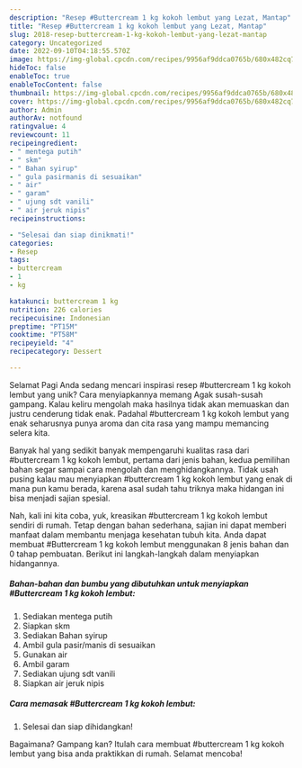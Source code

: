 ```yaml
---
description: "Resep #Buttercream 1 kg kokoh lembut yang Lezat, Mantap"
title: "Resep #Buttercream 1 kg kokoh lembut yang Lezat, Mantap"
slug: 2018-resep-buttercream-1-kg-kokoh-lembut-yang-lezat-mantap
category: Uncategorized
date: 2022-09-10T04:18:55.570Z
image: https://img-global.cpcdn.com/recipes/9956af9ddca0765b/680x482cq70/buttercream-1-kg-kokoh-lembut-foto-resep-utama.jpg
hideToc: false
enableToc: true
enableTocContent: false
thumbnail: https://img-global.cpcdn.com/recipes/9956af9ddca0765b/680x482cq70/buttercream-1-kg-kokoh-lembut-foto-resep-utama.jpg
cover: https://img-global.cpcdn.com/recipes/9956af9ddca0765b/680x482cq70/buttercream-1-kg-kokoh-lembut-foto-resep-utama.jpg
author: Admin
authorAv: notfound
ratingvalue: 4
reviewcount: 11
recipeingredient:
- " mentega putih"
- " skm"
- " Bahan syirup"
- " gula pasirmanis di sesuaikan"
- " air"
- " garam"
- " ujung sdt vanili"
- " air jeruk nipis"
recipeinstructions:

- "Selesai dan siap dinikmati!"
categories:
- Resep
tags:
- buttercream
- 1
- kg

katakunci: buttercream 1 kg 
nutrition: 226 calories
recipecuisine: Indonesian
preptime: "PT15M"
cooktime: "PT58M"
recipeyield: "4"
recipecategory: Dessert

---
```



Selamat Pagi Anda sedang mencari inspirasi resep #buttercream 1 kg kokoh lembut yang unik? Cara menyiapkannya memang Agak susah-susah gampang. Kalau keliru mengolah maka hasilnya tidak akan memuaskan dan justru cenderung tidak enak. Padahal #buttercream 1 kg kokoh lembut yang enak seharusnya punya aroma dan cita rasa yang mampu memancing selera kita.




Banyak hal yang sedikit banyak mempengaruhi kualitas rasa dari #buttercream 1 kg kokoh lembut, pertama dari jenis bahan, kedua pemilihan bahan segar sampai cara mengolah dan menghidangkannya. Tidak usah pusing kalau mau menyiapkan #buttercream 1 kg kokoh lembut yang enak di mana pun kamu berada, karena asal sudah tahu triknya maka hidangan ini bisa menjadi sajian spesial.


Nah, kali ini kita coba, yuk, kreasikan #buttercream 1 kg kokoh lembut sendiri di rumah. Tetap dengan bahan sederhana, sajian ini dapat memberi manfaat dalam membantu menjaga kesehatan tubuh kita. Anda dapat membuat #Buttercream 1 kg kokoh lembut menggunakan 8 jenis bahan dan 0 tahap pembuatan. Berikut ini langkah-langkah dalam menyiapkan hidangannya.

<!--inarticleads1-->

##### Bahan-bahan dan bumbu yang dibutuhkan untuk menyiapkan #Buttercream 1 kg kokoh lembut:

1. Sediakan  mentega putih
1. Siapkan  skm
1. Sediakan  Bahan syirup
1. Ambil  gula pasir/manis di sesuaikan
1. Gunakan  air
1. Ambil  garam
1. Sediakan  ujung sdt vanili
1. Siapkan  air jeruk nipis




<!--inarticleads2-->

##### Cara memasak #Buttercream 1 kg kokoh lembut:


1. Selesai dan siap dihidangkan!



Bagaimana? Gampang kan? Itulah cara membuat #buttercream 1 kg kokoh lembut yang bisa anda praktikkan di rumah. Selamat mencoba!
